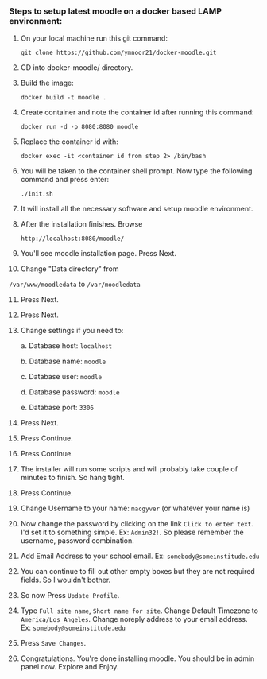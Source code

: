 ### Steps to setup latest moodle on a docker based LAMP environment:
1. On your local machine run this git command:

   `git clone https://github.com/ymnoor21/docker-moodle.git`

2. CD into docker-moodle/ directory.

3. Build the image: 

   `docker build -t moodle .`

4. Create container and note the container id after running this command:

   `docker run -d -p 8080:8080 moodle`

5. Replace the container id with: 

   `docker exec -it <container id from step 2> /bin/bash`

6. You will be taken to the container shell prompt. Now type the following command and press enter:

   `./init.sh`

7. It will install all the necessary software and setup moodle environment.

8. After the installation finishes. Browse 

   `http://localhost:8080/moodle/`

9. You'll see moodle installation page. Press Next.

10. Change "Data directory" from 

   `/var/www/moodledata` to `/var/moodledata`

11. Press Next.

12. Press Next.

13. Change settings if you need to:

	a. Database host: `localhost`
	
	b. Database name: `moodle`
	
	c. Database user: `moodle`
	
	d. Database password: `moodle`
	
	e. Database port: `3306`

14. Press Next.

15. Press Continue.

16. Press Continue.

17. The installer will run some scripts and will probably take couple of minutes to finish. So hang tight.

18. Press Continue.

19. Change Username to your name: `macgyver` (or whatever your name is)

20. Now change the password by clicking on the link `Click to enter text`. I'd set it to something simple. Ex: `Admin32!`. So please remember the username, password combination.

21. Add Email Address to your school email. Ex: `somebody@someinstitude.edu`

22. You can continue to fill out other empty boxes but they are not required fields. So I wouldn't bother.

23. So now Press `Update Profile`.

24. Type `Full site name`, `Short name for site`. Change Default Timezone to `America/Los_Angeles`. Change noreply address to your email address. Ex: `somebody@someinstitude.edu`

25. Press `Save Changes`.

26. Congratulations. You're done installing moodle. You should be in admin panel now. Explore and Enjoy.

